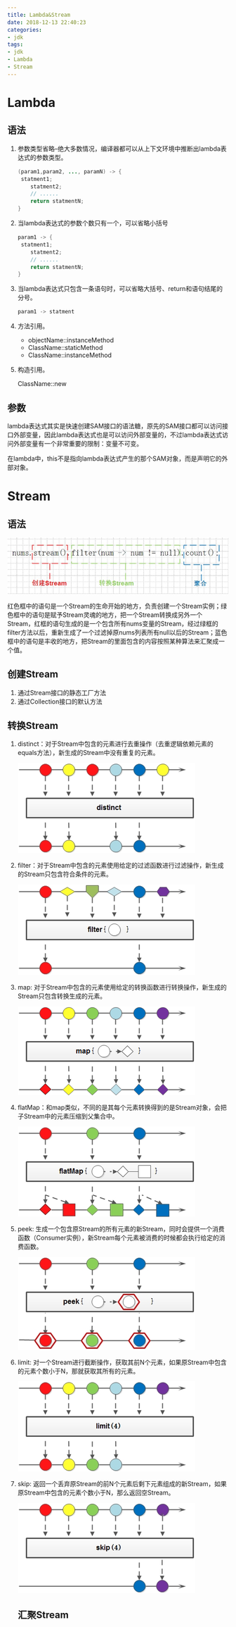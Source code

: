 ```yaml
---
title: Lambda&Stream
date: 2018-12-13 22:40:23
categories:
- jdk
tags:
- jdk
- Lambda
- Stream
---
```


# Lambda

## 语法

1. 参数类型省略–绝大多数情况，编译器都可以从上下文环境中推断出lambda表达式的参数类型。

   ```java
   (param1,param2, ..., paramN) -> {
   	statment1;
       statment2;
       // ......
       return statmentN;
   }
   ```

2. 当lambda表达式的参数个数只有一个，可以省略小括号

   ```java
   param1 -> {
   	statment1;
       statment2;
       // ......
       return statmentN;
   }
   ```

3. 当lambda表达式只包含一条语句时，可以省略大括号、return和语句结尾的分号。

   ```java
   param1 -> statment
   ```

4. 方法引用。

   - objectName::instanceMethod
   - ClassName::staticMethod
   - ClassName::instanceMethod

5. 构造引用。

   ClassName::new

## 参数

lambda表达式其实是快速创建SAM接口的语法糖，原先的SAM接口都可以访问接口外部变量，因此lambda表达式也是可以访问外部变量的，不过lambda表达式访问外部变量有一个非常重要的限制：变量不可变。

在lambda中，this不是指向lambda表达式产生的那个SAM对象，而是声明它的外部对象。 

# Stream

## 语法

![stream](JDK1-8/stream.jpg)

红色框中的语句是一个Stream的生命开始的地方，负责创建一个Stream实例；绿色框中的语句是赋予Stream灵魂的地方，把一个Stream转换成另外一个Stream，红框的语句生成的是一个包含所有nums变量的Stream，经过绿框的filter方法以后，重新生成了一个过滤掉原nums列表所有null以后的Stream；蓝色框中的语句是丰收的地方，把Stream的里面包含的内容按照某种算法来汇聚成一个值。

## 创建Stream

1. 通过Stream接口的静态工厂方法
2. 通过Collection接口的默认方法

## 转换Stream

1. distinct：对于Stream中包含的元素进行去重操作（去重逻辑依赖元素的equals方法），新生成的Stream中没有重复的元素。

   ![](JDK1-8/distinct.jpg)

2. filter：对于Stream中包含的元素使用给定的过滤函数进行过滤操作，新生成的Stream只包含符合条件的元素。

   ![](JDK1-8/filter.jpg)

3. map: 对于Stream中包含的元素使用给定的转换函数进行转换操作，新生成的Stream只包含转换生成的元素。

   ![](JDK1-8/map.jpg)

4. flatMap：和map类似，不同的是其每个元素转换得到的是Stream对象，会把子Stream中的元素压缩到父集合中。

   ![](JDK1-8/flatmap.jpg)

5. peek: 生成一个包含原Stream的所有元素的新Stream，同时会提供一个消费函数（Consumer实例），新Stream每个元素被消费的时候都会执行给定的消费函数。

   ![](JDK1-8/peek.jpg)

6. limit: 对一个Stream进行截断操作，获取其前N个元素，如果原Stream中包含的元素个数小于N，那就获取其所有的元素。

   ![](JDK1-8/limit.jpg)

7. skip: 返回一个丢弃原Stream的前N个元素后剩下元素组成的新Stream，如果原Stream中包含的元素个数小于N，那么返回空Stream。

   ![](JDK1-8/skip.jpg)

   ## 汇聚Stream
